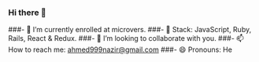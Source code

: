 ### Hi there 👋

<!--
**AhmedNazirMusah/ahmednazirmusah** is a ✨ _special_ ✨ repository because its `README.md` (this file) appears on your GitHub profile.

Here are some ideas to get you started:

-->

###- 🔭 I’m currently enrolled at microvers.
###- 🌱 Stack: JavaScript, Ruby, Rails, React & Redux.
###- 👯 I’m looking to collaborate with you.
###- 📫 How to reach me: ahmed999nazir@gmail.com
###- 😄 Pronouns: He
